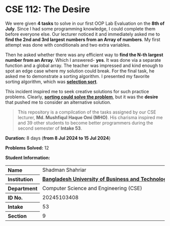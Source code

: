 # CSE 112: The Desire

We were given **4 tasks** to solve in our first OOP Lab Evaluation on the **8th of July**. Since I had some programming knowledge, I could complete them before everyone else. Our lecturer noticed it and immediately asked me to **find the 2nd and 3rd largest numbers from an Array of numbers**. My first attempt was done with conditionals and two extra variables.

Then he asked whether there was any efficient way to **find the N-th largest number from an Array**. Which I answered- **yes**. It was done via a separate function and a global array. The teacher was impressed and kind enough to spot an edge case where my solution could break. For the final task, he asked me to demonstrate a sorting algorithm. I presented my favorite sorting algorithm, which was [**selection sort**][1].

This incident inspired me to seek creative solutions for such practice problems. Clearly, [**sorting could solve the problem**][2], but it was the **desire** that pushed me to consider an alternative solution.

> This repository is a compilcation of the tasks assigned by our CSE lecturer, **Md. Mushfiqul Haque Omi (MHO)**. His charisma inspired me and 39 other students to become better programmers during the second semester of **Intake 53**.

**Duration:** 8 days (**from 8 Jul 2024 to 15 Jul 2024**)

**Problems Solved:** 12

**Student Information:**

<table>
	<tr>
		<th align="left">Name</th>
		<td>Shadman&nbsp;Shahriar</td>
	</tr>
	<tr>
		<th align="left">Institution</th>
		<td><a href="https://www.bubt.edu.bd/"><b>Bangladesh&nbsp;University&nbsp;of&nbsp;Business&nbsp;and&nbsp;Technology&nbsp;(BUBT)</b></a>
		</td>
	</tr>
	<tr>
		<th align="left">Department</th>
		<td>Computer&nbsp;Science&nbsp;and&nbsp;Engineering&nbsp;(CSE)</td>
	</tr>
	<tr>
		<th align="left">ID&nbsp;No.</th>
		<td>20245103408</td>
	</tr>
	<tr>
		<th align="left">Intake</th>
		<td>53</td>
	</tr>
	<tr>
		<th align="left">Section</th>
		<td>9</td>
	</tr>
</table>

[1]: https://www.geeksforgeeks.org/selection-sort-algorithm-2/
[2]: https://stackoverflow.com/a/29579585

